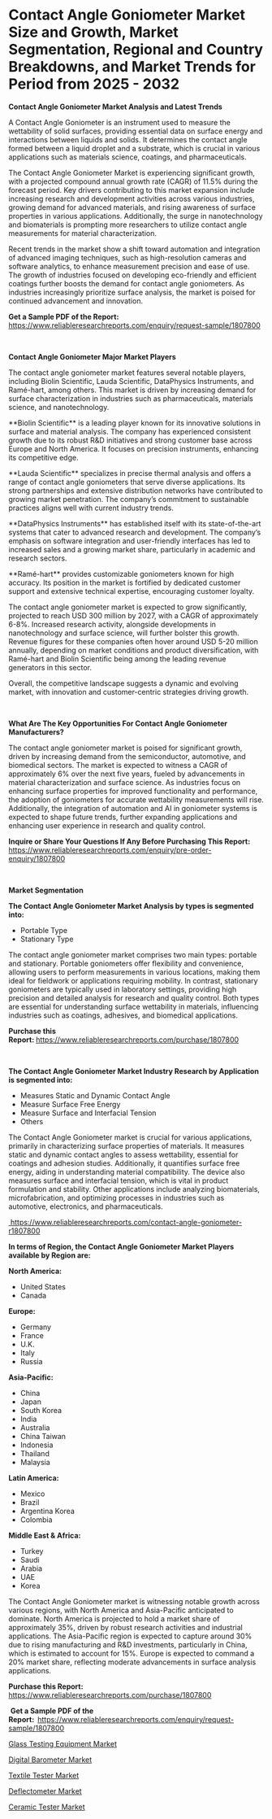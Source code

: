 <p><h1>Contact Angle Goniometer Market Size and Growth, Market Segmentation, Regional and Country Breakdowns, and Market Trends for Period from 2025 -  2032</h1></p><p><strong>Contact Angle Goniometer Market Analysis and Latest Trends</strong></p>
<p><p>A Contact Angle Goniometer is an instrument used to measure the wettability of solid surfaces, providing essential data on surface energy and interactions between liquids and solids. It determines the contact angle formed between a liquid droplet and a substrate, which is crucial in various applications such as materials science, coatings, and pharmaceuticals.</p><p>The Contact Angle Goniometer Market is experiencing significant growth, with a projected compound annual growth rate (CAGR) of 11.5% during the forecast period. Key drivers contributing to this market expansion include increasing research and development activities across various industries, growing demand for advanced materials, and rising awareness of surface properties in various applications. Additionally, the surge in nanotechnology and biomaterials is prompting more researchers to utilize contact angle measurements for material characterization.</p><p>Recent trends in the market show a shift toward automation and integration of advanced imaging techniques, such as high-resolution cameras and software analytics, to enhance measurement precision and ease of use. The growth of industries focused on developing eco-friendly and efficient coatings further boosts the demand for contact angle goniometers. As industries increasingly prioritize surface analysis, the market is poised for continued advancement and innovation.</p></p>
<p><strong>Get a Sample PDF of the Report:&nbsp;</strong> <a href="https://www.reliableresearchreports.com/enquiry/request-sample/1807800?utm_campaign=116&utm_medium=2&utm_source=Github&utm_content=ia&utm_term=10042025&utm_id=contact-angle-goniometer">https://www.reliableresearchreports.com/enquiry/request-sample/1807800</a></p>
<p>&nbsp;</p>
<p><strong>Contact Angle Goniometer Major Market Players</strong></p>
<p><p>The contact angle goniometer market features several notable players, including Biolin Scientific, Lauda Scientific, DataPhysics Instruments, and Ramé-hart, among others. This market is driven by increasing demand for surface characterization in industries such as pharmaceuticals, materials science, and nanotechnology.</p><p>**Biolin Scientific** is a leading player known for its innovative solutions in surface and material analysis. The company has experienced consistent growth due to its robust R&D initiatives and strong customer base across Europe and North America. It focuses on precision instruments, enhancing its competitive edge.</p><p>**Lauda Scientific** specializes in precise thermal analysis and offers a range of contact angle goniometers that serve diverse applications. Its strong partnerships and extensive distribution networks have contributed to growing market penetration. The company’s commitment to sustainable practices aligns well with current industry trends.</p><p>**DataPhysics Instruments** has established itself with its state-of-the-art systems that cater to advanced research and development. The company’s emphasis on software integration and user-friendly interfaces has led to increased sales and a growing market share, particularly in academic and research sectors.</p><p>**Ramé-hart** provides customizable goniometers known for high accuracy. Its position in the market is fortified by dedicated customer support and extensive technical expertise, encouraging customer loyalty.</p><p>The contact angle goniometer market is expected to grow significantly, projected to reach USD 300 million by 2027, with a CAGR of approximately 6-8%. Increased research activity, alongside developments in nanotechnology and surface science, will further bolster this growth. Revenue figures for these companies often hover around USD 5-20 million annually, depending on market conditions and product diversification, with Ramé-hart and Biolin Scientific being among the leading revenue generators in this sector. </p><p>Overall, the competitive landscape suggests a dynamic and evolving market, with innovation and customer-centric strategies driving growth.</p></p>
<p>&nbsp;</p>
<p><strong>What Are The Key Opportunities For Contact Angle Goniometer Manufacturers?</strong></p>
<p><p>The contact angle goniometer market is poised for significant growth, driven by increasing demand from the semiconductor, automotive, and biomedical sectors. The market is expected to witness a CAGR of approximately 6% over the next five years, fueled by advancements in material characterization and surface science. As industries focus on enhancing surface properties for improved functionality and performance, the adoption of goniometers for accurate wettability measurements will rise. Additionally, the integration of automation and AI in goniometer systems is expected to shape future trends, further expanding applications and enhancing user experience in research and quality control.</p></p>
<p><strong>Inquire or Share Your Questions If Any Before Purchasing This Report:</strong> <a href="https://www.reliableresearchreports.com/enquiry/pre-order-enquiry/1807800?utm_campaign=116&utm_medium=2&utm_source=Github&utm_content=ia&utm_term=10042025&utm_id=contact-angle-goniometer">https://www.reliableresearchreports.com/enquiry/pre-order-enquiry/1807800</a></p>
<p>&nbsp;</p>
<p><strong>Market Segmentation</strong></p>
<p><strong>The Contact Angle Goniometer Market Analysis by types is segmented into:</strong></p>
<p><ul><li>Portable Type</li><li>Stationary Type</li></ul></p>
<p><p>The contact angle goniometer market comprises two main types: portable and stationary. Portable goniometers offer flexibility and convenience, allowing users to perform measurements in various locations, making them ideal for fieldwork or applications requiring mobility. In contrast, stationary goniometers are typically used in laboratory settings, providing high precision and detailed analysis for research and quality control. Both types are essential for understanding surface wettability in materials, influencing industries such as coatings, adhesives, and biomedical applications.</p></p>
<p><strong>Purchase this Report:&nbsp;</strong><a href="https://www.reliableresearchreports.com/purchase/1807800?utm_campaign=116&utm_medium=2&utm_source=Github&utm_content=ia&utm_term=10042025&utm_id=contact-angle-goniometer">https://www.reliableresearchreports.com/purchase/1807800</a></p>
<p>&nbsp;</p>
<p><strong>The Contact Angle Goniometer Market Industry Research by Application is segmented into:</strong></p>
<p><ul><li>Measures Static and Dynamic Contact Angle</li><li>Measure Surface Free Energy</li><li>Measure Surface and Interfacial Tension</li><li>Others</li></ul></p>
<p><p>The Contact Angle Goniometer market is crucial for various applications, primarily in characterizing surface properties of materials. It measures static and dynamic contact angles to assess wettability, essential for coatings and adhesion studies. Additionally, it quantifies surface free energy, aiding in understanding material compatibility. The device also measures surface and interfacial tension, which is vital in product formulation and stability. Other applications include analyzing biomaterials, microfabrication, and optimizing processes in industries such as automotive, electronics, and pharmaceuticals.</p></p>
<p><a href="https://www.reliableresearchreports.com/contact-angle-goniometer-r1807800?utm_campaign=116&utm_medium=2&utm_source=Github&utm_content=ia&utm_term=10042025&utm_id=contact-angle-goniometer">&nbsp;https://www.reliableresearchreports.com/contact-angle-goniometer-r1807800</a></p>
<p><strong>In terms of Region, the Contact Angle Goniometer Market Players available by Region are:</strong></p>
<p>
    <p> <strong> North America: </strong>
        <ul>
            <li>United States</li>
            <li>Canada</li>
        </ul>
        </p> 
    <p> <strong> Europe: </strong>
        <ul>
            <li>Germany</li>
            <li>France</li>
            <li>U.K.</li>
            <li>Italy</li>
            <li>Russia</li>
        </ul>
        </p> 
    <p> <strong> Asia-Pacific: </strong>
        <ul>
            <li>China</li>
            <li>Japan</li>
            <li>South Korea</li>
            <li>India</li>
            <li>Australia</li>
            <li>China Taiwan</li>
            <li>Indonesia</li>
            <li>Thailand</li>
            <li>Malaysia</li>
        </ul>
        </p> 
    <p> <strong> Latin America: </strong>
        <ul>
            <li>Mexico</li>
            <li>Brazil</li>
            <li>Argentina Korea</li>
            <li>Colombia</li>
        </ul>
        </p> 
    <p> <strong> Middle East & Africa: </strong>
        <ul>
            <li>Turkey</li>
            <li>Saudi</li>
            <li>Arabia</li>
            <li>UAE</li>
            <li>Korea</li>
        </ul>
    </p>
    </p>
<p><p>The Contact Angle Goniometer market is witnessing notable growth across various regions, with North America and Asia-Pacific anticipated to dominate. North America is projected to hold a market share of approximately 35%, driven by robust research activities and industrial applications. The Asia-Pacific region is expected to capture around 30% due to rising manufacturing and R&D investments, particularly in China, which is estimated to account for 15%. Europe is expected to command a 20% market share, reflecting moderate advancements in surface analysis applications.</p></p>
<p><strong>Purchase this Report: </strong><a href="https://www.reliableresearchreports.com/purchase/1807800?utm_campaign=116&utm_medium=2&utm_source=Github&utm_content=ia&utm_term=10042025&utm_id=contact-angle-goniometer">https://www.reliableresearchreports.com/purchase/1807800</a></p>
<p>&nbsp;<strong>Get a Sample PDF of the Report:&nbsp;&nbsp;</strong><a href="https://www.reliableresearchreports.com/enquiry/request-sample/1807800?utm_campaign=116&utm_medium=2&utm_source=Github&utm_content=ia&utm_term=10042025&utm_id=contact-angle-goniometer">https://www.reliableresearchreports.com/enquiry/request-sample/1807800</a></p>
<p><strong></strong></p>
<p><p><a href="https://github.com/seppelharjap/Market-Research-Report-List-1/blob/main/glass-testing-equipment-market.md?utm_campaign=116&utm_medium=2&utm_source=Github&utm_content=ia&utm_term=10042025&utm_id=contact-angle-goniometer">Glass Testing Equipment Market</a></p><p><a href="https://github.com/kitkaeberz5z/Market-Research-Report-List-1/blob/main/digital-barometer-market.md?utm_campaign=116&utm_medium=2&utm_source=Github&utm_content=ia&utm_term=10042025&utm_id=contact-angle-goniometer">Digital Barometer Market</a></p><p><a href="https://github.com/olesjaquah/Market-Research-Report-List-1/blob/main/textile-tester-market.md?utm_campaign=116&utm_medium=2&utm_source=Github&utm_content=ia&utm_term=10042025&utm_id=contact-angle-goniometer">Textile Tester Market</a></p><p><a href="https://github.com/edriceakeime/Market-Research-Report-List-1/blob/main/deflectometer-market.md?utm_campaign=116&utm_medium=2&utm_source=Github&utm_content=ia&utm_term=10042025&utm_id=contact-angle-goniometer">Deflectometer Market</a></p><p><a href="https://github.com/snelldimkeod/Market-Research-Report-List-1/blob/main/ceramic-tester-market.md?utm_campaign=116&utm_medium=2&utm_source=Github&utm_content=ia&utm_term=10042025&utm_id=contact-angle-goniometer">Ceramic Tester Market</a></p></p>